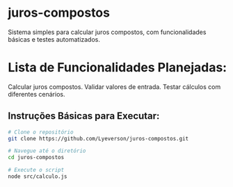 # juros-compostos
Sistema simples para calcular juros compostos, com funcionalidades básicas e testes automatizados.

# Lista de Funcionalidades Planejadas:
Calcular juros compostos.
Validar valores de entrada.
Testar cálculos com diferentes cenários.

## Instruções Básicas para Executar:

```bash
# Clone o repositório
git clone https://github.com/Lyeverson/juros-compostos.git

# Navegue até o diretório
cd juros-compostos

# Execute o script
node src/calculo.js
